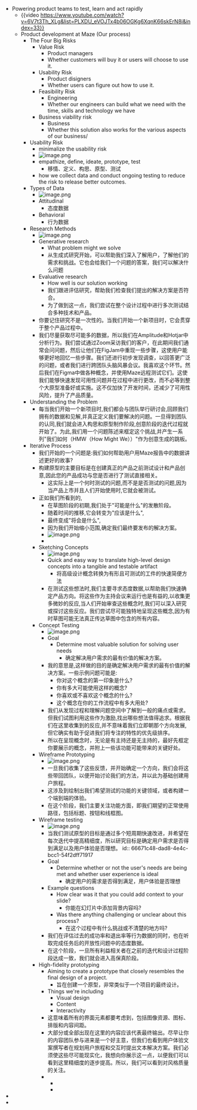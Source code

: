 - Powering product teams to test, learn and act rapidly
	- {{video https://www.youtube.com/watch?v=6V7t3Th_XLg&list=PLXDU_eVOJTx4b06OGKg6XqnK66skErN8i&index=33}}
	- Product development at Maze (Our process)
		- The Four Big Risks
			- Value Risk
				- Product managers
				- Whether customers will buy it or users will choose to use it.
			- Usability Risk
				- Product disigners
				- Whether users can figure out how to use it.
			- Feasibility Risk
				- Engineering
				- Whether our engineers can build what we need with the time, skills and technology we have
			- Business viability risk
				- Business
				- Whether this solution also works for the various aspects of our business/
		- Usability Risk
			- minimalize the usability risk
			- ![image.png](../assets/image_1718025242649_0.png)
			- empathize, define, ideate, prototype, test
				- 移情、定义、构思、原型、测试
			- how we collect data and conduct ongoing testing to reduce the risk to release better outcomes.
		- Types of Data
			- ![image.png](../assets/image_1718031515524_0.png)
			- Attitudinal
				- 态度数据
			- Behavioral
				- 行为数据
		- Research Methods
			- ![image.png](../assets/image_1718031240772_0.png)
			- Generative research
				- What problem might we solve
				- 从生成式研究开始，可以帮助我们深入了解用户，了解他们的需求和挑战。它也会给我们一个问题的答案，我们可以解决什么问题
			- Evaluative research
				- How well is our solution working
				- 我们跟进评估研究，帮助我们检查我们提出的解决方案是否符合。
				- 为了做到这一点，我们尝试在整个设计过程中进行多次测试结合多种技术和产品。
			- 你要记住研究不是一次性的。当我们开始一个新项目时，它会贯穿于整个产品过程中。
			- 我们尽量获取尽可能多的数据，所以我们在Amplitude和Hotjar中分析行为。我们尝试通过Zoom采访我们的客户，在此期间我们通常会问问题，然后让他们在FigJam中重现一些步骤，这使用户能够更好地回忆一些步骤。我们还进行初步发现调查，以回答更广泛的问题，或者我们进行跨团队头脑风暴会议。我喜欢这个环节。然后我们在Figma中做各种概念，并使用Maze远程测试它们。这使我们能够快速发现可用性问题并在过程中进行更改，而不必等到整个大原型准备好或实施。这不仅加快了开发时间，还减少了可用性风险，提升了产品质量。
		- Understanding the Problem
			- 每当我们开始一个新项目时,我们都会与团队举行研讨会,回顾我们拥有的数据和见解,并真正定义我们要解决的问题。一旦得到团队的认同,我们就会进入构思和原型制作阶段,创意阶段的迭代过程就开始了。为此,我们用一个问题陈述来框定这个挑战,并产生一系列"我们如何（HMW（How Might We））"作为创意生成的跳板。
		- Iterative Process
			- 我们开始的一个问题是:我们如何帮助用户用Maze报告中的数据讲述更好的故事?
			- 构建原型的主要目标是在创建真正的产品之前测试设计和产品创意,因此您的产品成功与您是否进行了测试直接相关。
				- 这实际上是一个何时测试的问题,而不是是否测试的问题,因为当产品上市并且人们开始使用时,它就会被测试。
			- 正如我们所看到的,
				- 在草图阶段的初期,我们处于"可能是什么"的发散阶段。
				- 随着时间的推移,它会转变为"应该是什么",
				- 最终变成"将会是什么",
				- 因为我们开始缩小范围,确定我们最终要发布的解决方案。
				- ![image.png](../assets/image_1718032065957_0.png)
				-
			- Sketching Concepts
				- ![image.png](../assets/image_1718032728082_0.png)
				- Quick and easy way to translate high-level design concepts into a tangible and testable artifact
					- 将高级设计概念转换为有形且可测试的工件的快速简便方法
				- 在测试这些想法时,我们主要寻求态度数据,以帮助我们快速确定产品方向。将这些作为主持会议来运行也是有益的,以收集更多微妙的反应,当人们开始审查这些概念时,我们可以深入研究或探讨这些反应。我们尝试尽可能独特地呈现这些概念,因为有时草图可能无法真正传达草图中包含的所有内容。
			- Concept Testing
				- ![image.png](../assets/image_1718032750244_0.png)
				- Goal
					- Determine most valuable solution for solving user needs
						- 确定解决用户需求的最有价值的解决方案。
				- 我的意思是,这样做的目的是确定解决用户需求的最有价值的解决方案。一些示例问题可能是:
					- 你对这个概念的第一印象是什么?
					- 你有多大可能使用这样的概念?
					- 你喜欢或不喜欢这个概念的什么?
					- 这个概念在你的工作流程中有多大用处?
				- 我们从发现过程和理解问题空间中了解到一般的痛点或需求。但我们试图利用这些作为激励,找出哪些想法值得追求。根据我们在这里收集到的反应,并不意味着我们立即朝那个方向发展,但它确实有助于促进我们将专注的特性的优先级排序。
				- 所以在呈现概念时，无论是有主持还是无主持的，最好先框定你要展示的概念，并附上一些该功能可能带来的关键好处。
			- Wireframe Prototyping
				- ![image.png](../assets/image_1718033061602_0.png)
				- 一旦我们收集了这些反馈，并开始确定一个方向，我们会将这些带回团队，以便开始讨论我们的方法，并以此为基础创建用户旅程。
				- 这涉及到绘制出我们希望测试的功能的关键领域，或者构建一个端到端的体验。
				- 在这个阶段，我们主要关注功能方面，即我们期望的正常使用路径，包括标题、按钮和线框图。
			- Wireframe testing
				- ![image.png](../assets/image_1718033094321_0.png)
				- 当我们测试原型的目标是通过多个短周期快速改进，并希望在每次迭代中提高精细度，所以研究目标是确定用户需求是否得到满足以及用户体验是否理想。
				  id:: 66671c48-dad8-4e4c-bcc1-54f2dff71917
				- Goal
					- Determine whether or not the user's needs are being met and whether user experience is ideal
						- 确定用户的需求是否得到满足，用户体验是否理想
				- Example questions
					- How clear was it that you could add context to your slide?
						- 你能在幻灯片中添加背景内容吗?
					- Was there anything challenging or unclear about this process?
						- 在这个过程中有什么挑战或不清楚的地方吗?
				- 我们在评估过去的成功率和退出率等行为数据的同时，也在听取完成任务后的开放性问题中的态度数据。
				- 在这个阶段，一旦所有利益相关者在之前的迭代和设计过程阶段达成一致，我们就会进入高保真阶段。
			- High-fidelity prototyping
				- Aiming to create a prototype that closely resembles the final design of a project.
					- 旨在创建一个原型，非常类似于一个项目的最终设计。
				- Things we're including
					- Visual design
					- Content
					- Interactivity
				- 这意味着所有的界面元素都要考虑到，包括图像资源、图标、排版和内容间距。
				- 大部分或全部出现在这里的内容应该代表最终输出。尽早让你的内容团队参与进来是一个好主意，但我们也看到用户体验文案撰写者在规划用户旅程和交互时提出文本解决方案。我们必须使这些尽可能现实化，我想向你展示这一点，以便我们可以看到这里精细度的逐步提高。所以，我们可以看到对风格质量的关注。
				-
					-
					-
-
-